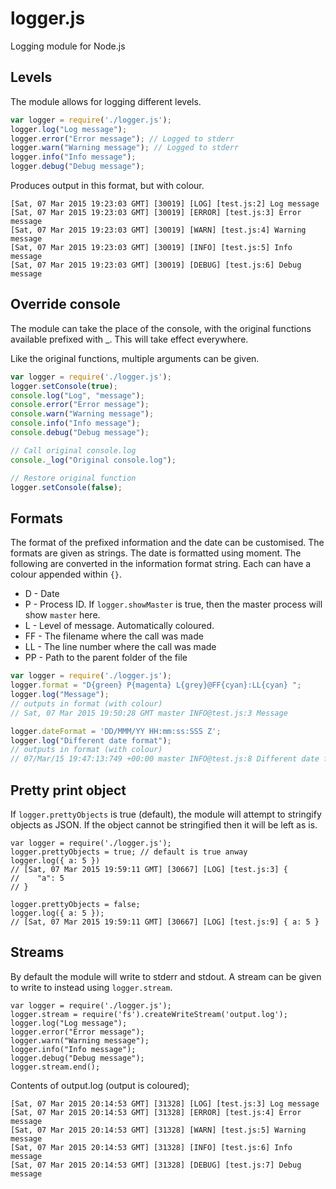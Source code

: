# logger.js
Logging module for Node.js

## Levels
The module allows for logging different levels.

```javascript
var logger = require('./logger.js');
logger.log("Log message");
logger.error("Error message"); // Logged to stderr
logger.warn("Warning message"); // Logged to stderr
logger.info("Info message");
logger.debug("Debug message");
```
Produces output in this format, but with colour.
```
[Sat, 07 Mar 2015 19:23:03 GMT] [30019] [LOG] [test.js:2] Log message
[Sat, 07 Mar 2015 19:23:03 GMT] [30019] [ERROR] [test.js:3] Error message
[Sat, 07 Mar 2015 19:23:03 GMT] [30019] [WARN] [test.js:4] Warning message
[Sat, 07 Mar 2015 19:23:03 GMT] [30019] [INFO] [test.js:5] Info message
[Sat, 07 Mar 2015 19:23:03 GMT] [30019] [DEBUG] [test.js:6] Debug message
```

## Override console
The module can take the place of the console, with the original functions available prefixed with _.
This will take effect everywhere.

Like the original functions, multiple arguments can be given.
```javascript
var logger = require('./logger.js');
logger.setConsole(true);
console.log("Log", "message");
console.error("Error message");
console.warn("Warning message");
console.info("Info message");
console.debug("Debug message");

// Call original console.log
console._log("Original console.log");

// Restore original function
logger.setConsole(false);
```

## Formats
The format of the prefixed information and the date can be customised.
The formats are given as strings. The date is formatted using moment.
The following are converted in the information format string. Each can have a colour appended within `{}`.
- D - Date
- P - Process ID. If `logger.showMaster` is true, then the master process will show `master` here.
- L - Level of message. Automatically coloured.
- FF - The filename where the call was made
- LL - The line number where the call was made
- PP - Path to the parent folder of the file

```javascript
var logger = require('./logger.js');
logger.format = "D{green} P{magenta} L{grey}@FF{cyan}:LL{cyan} ";
logger.log("Message");
// outputs in format (with colour)
// Sat, 07 Mar 2015 19:50:28 GMT master INFO@test.js:3 Message

logger.dateFormat = 'DD/MMM/YY HH:mm:ss:SSS Z';
logger.log("Different date format");
// outputs in format (with colour)
// 07/Mar/15 19:47:13:749 +00:00 master INFO@test.js:8 Different date format
```

## Pretty print object
If `logger.prettyObjects` is true (default), the module will attempt to stringify objects as JSON.
If the object cannot be stringified then it will be left as is.
```
var logger = require('./logger.js');
logger.prettyObjects = true; // default is true anway
logger.log({ a: 5 })
// [Sat, 07 Mar 2015 19:59:11 GMT] [30667] [LOG] [test.js:3] {
//    "a": 5
// }

logger.prettyObjects = false;
logger.log({ a: 5 });
// [Sat, 07 Mar 2015 19:59:11 GMT] [30667] [LOG] [test.js:9] { a: 5 }
```

## Streams
By default the module will write to stderr and stdout. A stream can be given to write to instead using `logger.stream`.
```
var logger = require('./logger.js');
logger.stream = require('fs').createWriteStream('output.log');
logger.log("Log message");
logger.error("Error message");
logger.warn("Warning message");
logger.info("Info message");
logger.debug("Debug message");
logger.stream.end();
```
Contents of output.log (output is coloured);
```
[Sat, 07 Mar 2015 20:14:53 GMT] [31328] [LOG] [test.js:3] Log message
[Sat, 07 Mar 2015 20:14:53 GMT] [31328] [ERROR] [test.js:4] Error message
[Sat, 07 Mar 2015 20:14:53 GMT] [31328] [WARN] [test.js:5] Warning message
[Sat, 07 Mar 2015 20:14:53 GMT] [31328] [INFO] [test.js:6] Info message
[Sat, 07 Mar 2015 20:14:53 GMT] [31328] [DEBUG] [test.js:7] Debug message
```
